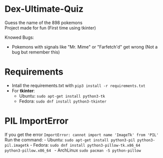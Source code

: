 # Dex-Ultimate-Quiz
Guess the name of the 898 pokemons<br>
Project made for fun (First time using tkinter)
<br>

Knowed Bugs:
- Pokemons with signals like "Mr. Mime" or "Farfetch'd" get wrong (Not a bug but remember this)

# Requirements
- Intall the requirements.txt with `pip3 install -r requirements.txt`
- For **tkinter**:
	- Ubuntu: `sudo apt-get install python3-tk`
	- Fedora: `sudo dnf install python3-tkinter`

# PIL ImportError
If you get the error `ImportError: cannot import name 'ImageTk' from 'PIL'`<br>
Run the command: 
	- Ubuntu: `sudo apt-get install python3-pil python3-pil.imagetk`
	- Fedora: `sudo dnf install python3-pillow-tk.x86_64 python3-pillow.x86_64 `
	- ArchLinux `sudo pacman -S python-pillow `

